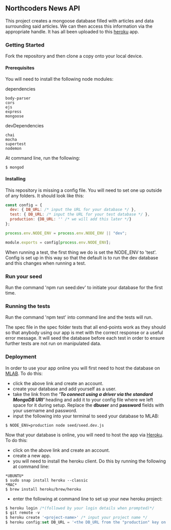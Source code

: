 ## Northcoders News API

This project creates a mongoose database filled with articles and data surrounding said articles. We can then access this information via the appropriate handle. It has all been uploaded to this [heroku](https://tg-northcoders-news.herokuapp.com) app.

### Getting Started

Fork the repository and then clone a copy onto your local device.

#### Prerequisites

You will need to install the following node modules:

dependencies

```http
body-parser
cors
ejs
express
mongoose
```

devDependencies

```http
chai
mocha
supertest
nodemon
```

At command line, run the following:

```
$ mongod
```

#### Installing

This repository is missing a config file. You will need to set one up outside of any folders. It should look like this:

```js
const config = {
  dev: { DB_URL: /* input the URL for your database */ },
  test: { DB_URL: /* input the URL for your test database */ },
  production: {DB_URL: '' /* we will add this later */}
};

process.env.NODE_ENV = process.env.NODE_ENV || "dev";

module.exports = config[process.env.NODE_ENV];
```

When running a test, the first thing we do is set the NODE_ENV to 'test'. Config is set up in this way so that the default is to run the dev database and this changes when running a test.

### Run your seed

Run the command 'npm run seed:dev' to initiate your database for the first time.

### Running the tests

Run the command 'npm test' into command line and the tests will run.

The spec file in the spec folder tests that all end-points work as they should so that anybody using our app is met with the correct response or a useful error message. It will seed the database before each test in order to ensure further tests are not run on manipulated data.

### Deployment

In order to use your app online you will first need to host the database on [MLAB](https://mlab.com/home). To do this:

- click the above link and create an account.
- create your database and add yourself as a user.
- take the link from the <i><b>'To connect using a driver via the standard MongoDB URI' </i></b> heading and add it to your config file where we left space for it during setup. Replace the <b>dbuser</b> and <b> password</b> fields with your username and password.
- input the following into your terminal to seed your database to MLAB:

```
$ NODE_ENV=production node seed/seed.dev.js
```

Now that your database is online, you will need to host the app via [Heroku](www.heroku.com). To do this:

- click on the above link and create an account.
- create a new app.
- you will need to install the heroku client. Do this by running the following at command line:

```
*UBUNTU*
$ sudo snap install heroku --classic
*MAC*
$ brew install heroku/brew/heroku
```

- enter the following at command line to set up your new heroku project:

```js
$ heroku login /*(followed by your login details when prompted)*/
$ git remote -v
$ heroku create '<project-name>' /* input your project name */
$ heroku config:set DB_URL = '<the DB_URL from the "production" key on your config file>'
```
